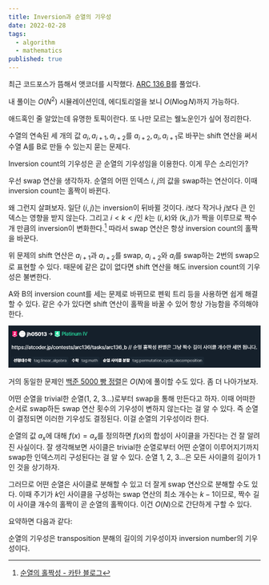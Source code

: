 ```yaml
---
title: Inversion과 순열의 기우성
date: 2022-02-28
tags:
  - algorithm
  - mathematics
published: true
---
```


최근 코드포스가 뜸해서 앳코더를 시작했다. [ARC 136 B](https://atcoder.jp/contests/arc136/tasks/arc136_b)를 풀었다.

내 풀이는 $O(N^2)$ 시뮬레이션인데, 에디토리얼을 보니 $O(N\log{N})$까지 가능하다.

애드혹인 줄 알았는데 유명한 토픽이란다. 또 나만 모르는 웰노운인가 싶어 정리한다.

수열의 연속된 세 개의 값 $a_i, a_{i+1}, a_{i+2}$를 $a_{i+2}, a_i, a_{i+1}$로 바꾸는 shift 연산을 써서 수열 A를 B로 만들 수 있는지 묻는 문제다.

Inversion count의 기우성은 곧 순열의 기우성임을 이용한다. 이게 무슨 소리인가?

우선 swap 연산을 생각하자. 순열의 어떤 인덱스 $i$, $j$의 값을 swap하는 연산이다. 이때 inversion count는 홀짝이 바뀐다.

왜 그런지 살펴보자. 일단 $(i, j)$는 inversion이 뒤바뀔 것이다. $i$보다 작거나 $j$보다 큰 인덱스는 영향을 받지 않는다. 그리고 $i<k<j$인 $k$는 $(i, k)$와 $(k, j)$가 짝을 이루므로 짝수 개 만큼의 inversion이 변화한다.[^1] 따라서 swap 연산은 항상 inversion count의 홀짝을 바꾼다.

[^1]:[순열의 홀짝성 - 카탄 블로그](https://blog.naver.com/hunterblack/221313159075)

위 문제의 shift 연산은 $a_{i+1}$과 $a_{i+2}$를 swap, $a_{i+2}$와 $a_i$를 swap하는 2번의 swap으로 표현할 수 있다. 때문에 같은 값이 없다면 shift 연산을 해도 inversion count의 기우성은 불변한다.

 A와 B의 inversion count를 세는 문제로 바뀌므로 펜윅 트리 등을 사용하면 쉽게 해결할 수 있다. 같은 수가 있다면 shift 연산이 홀짝을 바꿀 수 있어 항상 가능함을 주의해야 한다.

![well-known](./well-known.png)

거의 동일한 문제인 [백준 5000 빵 정렬](https://www.acmicpc.net/problem/5000)은 $O(N)$에 풀이할 수도 있다. 좀 더 나아가보자.

어떤 순열을 trivial한 순열(1, 2, 3...)로부터 swap을 통해 만든다고 하자. 이때 어떠한 순서로 swap하든 swap 연산 횟수의 기우성이 변하지 않는다는 걸 알 수 있다. 즉 순열이 결정되면 이러한 기우성도 결정된다. 이걸 순열의 기우성이라 한다.

순열의 값 $a_x$에 대해 $f(x)=a_x$를 정의하면 $f(x)$의 합성이 사이클을 가진다는 건 잘 알려진 사실이다. 잘 생각해보면 사이클은 trivial한 순열로부터 어떤 순열이 이루어지기까지 swap한 인덱스끼리 구성된다는 걸 알 수 있다. 순열 1, 2, 3...은 모든 사이클의 길이가 1인 것을 상기하자.

그러므로 어떤 순열은 사이클로 분해할 수 있고 더 잘게 swap 연산으로 분해할 수도 있다. 이때 주기가 $k$인 사이클을 구성하는 swap 연산의 최소 개수는 $k-1$이므로, 짝수 길이 사이클 개수의 홀짝이 곧 순열의 홀짝이다. 이건 $O(N)$으로 간단하게 구할 수 있다.

요약하면 다음과 같다:

순열의 기우성은 transposition 분해의 길이의 기우성이자 inversion number의 기우성이다.
